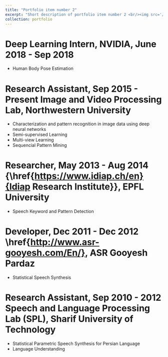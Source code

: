 ```yaml
---
title: "Portfolio item number 2"
excerpt: "Short description of portfolio item number 2 <br/><img src='/images/500x300.png'>"
collection: portfolio
---
```


Deep Learning Intern, NVIDIA, June 2018 - Sep 2018
======
* Human Body Pose Estimation

Research Assistant, Sep 2015 - Present
Image and Video Processing Lab, Northwestern University
======
* Characterization and pattern recognition in image data using deep neural networks
* Semi-supervised Learning
* Multi-view Learning
* Sequencial Pattern Mining


Researcher, May 2013 - Aug 2014
{\href{https://www.idiap.ch/en}{Idiap Research Institute}}, EPFL University
======
* Speech Keyword and Pattern Detection

Developer, Dec 2011 - Dec 2012
\href{http://www.asr-gooyesh.com/En/}, ASR Gooyesh Pardaz
======
* Statistical Speech Synthesis


Research Assistant, Sep 2010 - 2012
Speech and Language Processing Lab (SPL), Sharif University of Technology
======

* Statistical Parametric Speech Synthesis for Persian Language
* Language Understanding
